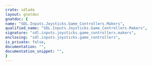 ```yaml
---
crate: sdlada
layout: gnatdoc
gnatdoc: {
name: "SDL.Inputs.Joysticks.Game_Controllers.Makers",
qualified_name: "SDL.Inputs.Joysticks.Game_Controllers.Makers",
signature: "sdl.inputs.joysticks.game_controllers.makers",
enclosing: "sdl.inputs.joysticks.game_controllers",
is_private: false,
documentation: "",
documentation_snippet: "",
}
---
```

